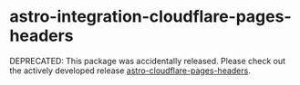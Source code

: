 # astro-integration-cloudflare-pages-headers

DEPRECATED: This package was accidentally released. Please check out the actively developed release [astro-cloudflare-pages-headers](https://github.com/martinsilha/astro-cloudflare-pages-headers).
